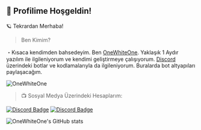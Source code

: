 <h2> 👋 Profilime Hoşgeldin! </h2>

🪐 Tekrardan Merhaba!

> Ben Kimim?

・Kısaca kendimden bahsedeyim. Ben [OneWhiteOne](https://github.com/OneWhiteOnejs). Yaklaşık 1 Aydır yazılım ile ilgileniyorum ve kendimi geliştirmeye çalışıyorum. [Discord](discordapp.com) üzerindeki botlar ve kodlamalarıyla da ilgileniyorum. Buralarda bot altyapıları paylaşacağım.

<img src="https://komarev.com/ghpvc/?username=OneWhiteOnejs&label=Ziyaretçi%20Sayısı&color=552b75" alt="OneWhiteOne" />

> 📺 Sosyal Medya Üzerindeki Hesaplarım:

<a href="https://discord.com/users/856934407649624064" rel="nofollow"><img src="https://camo.githubusercontent.com/a589d9dc6bf1d7e9fe548507993211f0df1d3428c10dc54c19eb9d6dc751e718/68747470733a2f2f696d672e736869656c64732e696f2f62616467652f446973636f72642532302d3732383944412e7376673f267374796c653d666f722d7468652d6261646765266c6f676f3d646973636f7264266c6f676f436f6c6f723d7768697465" alt="Discord Badge" data-canonical-src="https://img.shields.io/badge/Discord%20-7289DA.svg?&amp;style=for-the-badge&amp;logo=discord&amp;logoColor=white" style="max-width:100%;"></a>      <a href="https://github.com/UtkuJS"><img src="https://camo.githubusercontent.com/b8b48caaf03a56a5b07e4b7cd7a26d6ac4ad01c81a82f69de5d86f7b47a05eee/68747470733a2f2f696d672e736869656c64732e696f2f62616467652f4769746875622532302d3137313531352e7376673f267374796c653d666f722d7468652d6261646765266c6f676f3d676974687562266c6f676f436f6c6f723d7768697465" alt="Discord Badge" data-canonical-src="https://img.shields.io/badge/Github%20-171515.svg?&amp;style=for-the-badge&amp;logo=github&amp;logoColor=white" style="max-width:100%;"></a>

![OneWhiteOne's GitHub stats](https://github-readme-stats.vercel.app/api?username=OneWhiteOnejs&show_icons=true&theme=radical)





